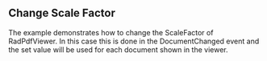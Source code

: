 ## Change Scale Factor
The example demonstrates how to change the ScaleFactor of RadPdfViewer. In this case this is done in the DocumentChanged event and the set value will be used for each document shown in the viewer.

[//]: <keywords: zoom,in,out,code>